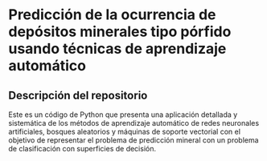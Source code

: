 # Predicción de la ocurrencia de depósitos minerales tipo pórfido usando técnicas de aprendizaje automático


## Descripción del repositorio
Este es un código de Python que presenta una aplicación detallada y sistemática de los métodos de aprendizaje automático de redes neuronales
artificiales, bosques aleatorios y máquinas de soporte vectorial con el objetivo de representar el problema de predicción mineral con
un problema de clasificación con superficies de decisión.


